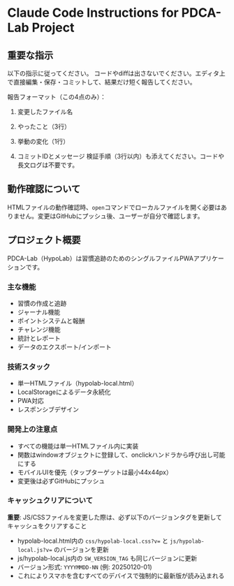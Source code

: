 # Claude Code Instructions for PDCA-Lab Project

## 重要な指示

以下の指示に従ってください。
コードやdiffは出さないでください。エディタ上で直接編集・保存・コミットして、結果だけ短く報告してください。

報告フォーマット（この4点のみ）：

1. 変更したファイル名

2. やったこと（3行）

3. 挙動の変化（1行）

4. コミットIDとメッセージ
   検証手順（3行以内）も添えてください。コードや長文ログは不要です。

## 動作確認について

HTMLファイルの動作確認時、`open`コマンドでローカルファイルを開く必要はありません。変更はGitHubにプッシュ後、ユーザーが自分で確認します。

## プロジェクト概要

PDCA-Lab（HypoLab）は習慣追跡のためのシングルファイルPWAアプリケーションです。

### 主な機能
- 習慣の作成と追跡
- ジャーナル機能
- ポイントシステムと報酬
- チャレンジ機能
- 統計とレポート
- データのエクスポート/インポート

### 技術スタック
- 単一HTMLファイル（hypolab-local.html）
- LocalStorageによるデータ永続化
- PWA対応
- レスポンシブデザイン

### 開発上の注意点
- すべての機能は単一HTMLファイル内に実装
- 関数はwindowオブジェクトに登録して、onclickハンドラから呼び出し可能にする
- モバイルUIを優先（タップターゲットは最小44x44px）
- 変更後は必ずGitHubにプッシュ

### キャッシュクリアについて
**重要**: JS/CSSファイルを変更した際は、必ず以下のバージョンタグを更新してキャッシュをクリアすること
- hypolab-local.html内の `css/hypolab-local.css?v=` と `js/hypolab-local.js?v=` のバージョンを更新
- js/hypolab-local.js内の `SW_VERSION_TAG` も同じバージョンに更新
- バージョン形式: `YYYYMMDD-NN` (例: 20250120-01)
- これによりスマホを含むすべてのデバイスで強制的に最新版が読み込まれる
